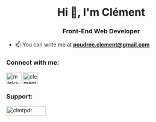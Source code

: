 <h1 align="center">Hi 👋, I'm Clément</h1>
<h3 align="center">Front-End Web Developer</h3>

- 📫 You can write me at **poudree.clement@gmail.com**

<h3 align="left">Connect with me:</h3>
<p align="left">
<a href="https://codepen.io/markaa" target="blank"><img align="center" src="https://raw.githubusercontent.com/rahuldkjain/github-profile-readme-generator/master/src/images/icons/Social/codepen.svg" alt="markaa" height="30" width="40" /></a>
<a href="https://linkedin.com/in/clementpdr" target="blank"><img align="center" src="https://raw.githubusercontent.com/rahuldkjain/github-profile-readme-generator/master/src/images/icons/Social/linked-in-alt.svg" alt="clementpdr" height="30" width="40" /></a>
</p>

<h3 align="left">Support:</h3>
<p><a href="https://ko-fi.com/clmtpdr"> <img align="left" src="https://cdn.ko-fi.com/cdn/kofi3.png?v=3" height="25" width="105" alt="clmtpdr" /></a></p><br><br>
